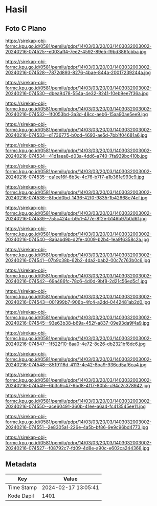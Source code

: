 # Hasil

## Foto C Plano

https://sirekap-obj-formc.kpu.go.id/0581/pemilu/pdpr/14/03/03/20/03/1403032003002-20240216-074525--e003aff4-7ee2-4592-89e5-f9bd386fcbba.jpg

https://sirekap-obj-formc.kpu.go.id/0581/pemilu/pdpr/14/03/03/20/03/1403032003002-20240216-074528--7872d893-8276-4bae-844a-20017239244a.jpg

https://sirekap-obj-formc.kpu.go.id/0581/pemilu/pdpr/14/03/03/20/03/1403032003002-20240216-074530--dbea9478-554a-4e32-8241-10eb9ee7f36a.jpg

https://sirekap-obj-formc.kpu.go.id/0581/pemilu/pdpr/14/03/03/20/03/1403032003002-20240216-074532--1f0053bd-3a3d-48cc-aeb6-15aa90ae5ee9.jpg

https://sirekap-obj-formc.kpu.go.id/0581/pemilu/pdpr/14/03/03/20/03/1403032003002-20240216-074533--d1736775-b0cd-4693-ae5d-7bb1f04681a6.jpg

https://sirekap-obj-formc.kpu.go.id/0581/pemilu/pdpr/14/03/03/20/03/1403032003002-20240216-074534--41d1aea8-d03a-4dd6-a740-7fa939bc410b.jpg

https://sirekap-obj-formc.kpu.go.id/0581/pemilu/pdpr/14/03/03/20/03/1403032003002-20240216-074535--ca1ee16f-6b3e-4c76-b7f7-a1b361e993c9.jpg

https://sirekap-obj-formc.kpu.go.id/0581/pemilu/pdpr/14/03/03/20/03/1403032003002-20240216-074538--8fbdd0bd-1436-42f0-9835-1b42668e74cf.jpg

https://sirekap-obj-formc.kpu.go.id/0581/pemilu/pdpr/14/03/03/20/03/1403032003002-20240216-074539--755c424c-b9c1-477e-8f2e-b146b97b0d6f.jpg

https://sirekap-obj-formc.kpu.go.id/0581/pemilu/pdpr/14/03/03/20/03/1403032003002-20240216-074540--8a6abd9b-d2fe-4009-b2b4-1ea9f6358c2a.jpg

https://sirekap-obj-formc.kpu.go.id/0581/pemilu/pdpr/14/03/03/20/03/1403032003002-20240216-074541--07b9c38b-62b2-4da2-bab2-00c7c763b0c6.jpg

https://sirekap-obj-formc.kpu.go.id/0581/pemilu/pdpr/14/03/03/20/03/1403032003002-20240216-074542--69a486fc-78c6-4d0d-9bf8-2d21c56ed5c1.jpg

https://sirekap-obj-formc.kpu.go.id/0581/pemilu/pdpr/14/03/03/20/03/1403032003002-20240216-074543--001999b7-906b-4fc4-a2dd-0442481ab2d0.jpg

https://sirekap-obj-formc.kpu.go.id/0581/pemilu/pdpr/14/03/03/20/03/1403032003002-20240216-074545--93e63b38-b69a-452f-a837-09e93da9f4a9.jpg

https://sirekap-obj-formc.kpu.go.id/0581/pemilu/pdpr/14/03/03/20/03/1403032003002-20240216-074547--1f522f10-8aa0-4e72-8c26-db2321bf8dc6.jpg

https://sirekap-obj-formc.kpu.go.id/0581/pemilu/pdpr/14/03/03/20/03/1403032003002-20240216-074548--8519116d-4113-4e42-8ba9-936cd5af6ca4.jpg

https://sirekap-obj-formc.kpu.go.id/0581/pemilu/pdpr/14/03/03/20/03/1403032003002-20240216-074549--6b3c9c47-9bd8-4f17-80b5-c94c2c378942.jpg

https://sirekap-obj-formc.kpu.go.id/0581/pemilu/pdpr/14/03/03/20/03/1403032003002-20240216-074550--ace60491-360b-41ee-a6a4-fc413545ee11.jpg

https://sirekap-obj-formc.kpu.go.id/0581/pemilu/pdpr/14/03/03/20/03/1403032003002-20240216-074551--2e8305a1-226e-4a5b-bf86-9e9c96bd4773.jpg

https://sirekap-obj-formc.kpu.go.id/0581/pemilu/pdpr/14/03/03/20/03/1403032003002-20240216-074527--f08792c7-fd09-4d8e-a90c-e602ca244368.jpg


## Metadata

| Key        | Value               |
| ---------- | ------------------- |
| Time Stamp | 2024-02-17 13:05:41 |
| Kode Dapil | 1401                |



